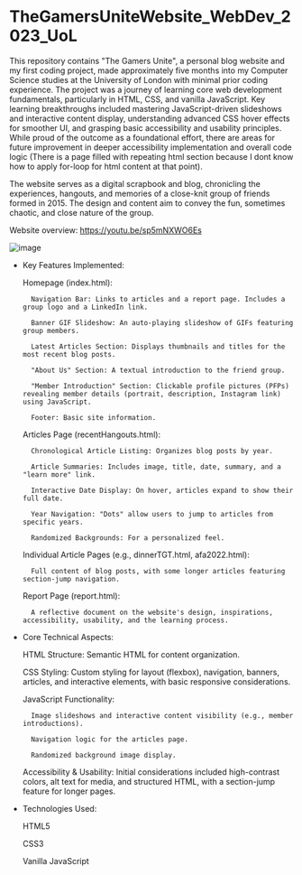 # TheGamersUniteWebsite_WebDev_2023_UoL
This repository contains "The Gamers Unite", a personal blog website and my first coding project, made approximately five months into my Computer Science studies at the University of London with minimal prior coding experience. The project was a journey of learning core web development fundamentals, particularly in HTML, CSS, and vanilla JavaScript. Key learning breakthroughs included mastering JavaScript-driven slideshows and interactive content display, understanding advanced CSS hover effects for smoother UI, and grasping basic accessibility and usability principles. While proud of the outcome as a foundational effort, there are areas for future improvement in deeper accessibility implementation and overall code logic (There is a page filled with repeating html section because I dont know how to apply for-loop for html content at that point).

The website serves as a digital scrapbook and blog, chronicling the experiences, hangouts, and memories of a close-knit group of friends formed in 2015. The design and content aim to convey the fun, sometimes chaotic, and close nature of the group.

Website overview: https://youtu.be/sp5mNXWO6Es

![image](https://github.com/user-attachments/assets/b70a676f-fee7-4df5-bdeb-08b68a0e6711)

- Key Features Implemented:

    Homepage (index.html):

        Navigation Bar: Links to articles and a report page. Includes a group logo and a LinkedIn link.

        Banner GIF Slideshow: An auto-playing slideshow of GIFs featuring group members.

        Latest Articles Section: Displays thumbnails and titles for the most recent blog posts.

        "About Us" Section: A textual introduction to the friend group.

        "Member Introduction" Section: Clickable profile pictures (PFPs) revealing member details (portrait, description, Instagram link) using JavaScript.

        Footer: Basic site information.

    Articles Page (recentHangouts.html):

        Chronological Article Listing: Organizes blog posts by year.

        Article Summaries: Includes image, title, date, summary, and a "learn more" link.

        Interactive Date Display: On hover, articles expand to show their full date.

        Year Navigation: "Dots" allow users to jump to articles from specific years.

        Randomized Backgrounds: For a personalized feel.

    Individual Article Pages (e.g., dinnerTGT.html, afa2022.html):

        Full content of blog posts, with some longer articles featuring section-jump navigation.

    Report Page (report.html):

        A reflective document on the website's design, inspirations, accessibility, usability, and the learning process.

- Core Technical Aspects:

    HTML Structure: Semantic HTML for content organization.

    CSS Styling: Custom styling for layout (flexbox), navigation, banners, articles, and interactive elements, with basic responsive considerations.

    JavaScript Functionality:

        Image slideshows and interactive content visibility (e.g., member introductions).

        Navigation logic for the articles page.

        Randomized background image display.

    Accessibility & Usability: Initial considerations included high-contrast colors, alt text for media, and structured HTML, with a section-jump feature for longer pages.

- Technologies Used:

    HTML5

    CSS3

    Vanilla JavaScript
